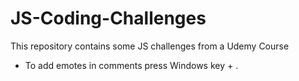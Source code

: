 # JS-Coding-Challenges

This repository contains some JS challenges from a Udemy Course

- To add emotes in comments press Windows key + .